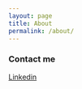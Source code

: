 ```yaml
---
layout: page
title: About
permalink: /about/
---
```


### Contact me

[Linkedin](https://www.linkedin.com/in/daniel-castro-palomares-73a9032a/)
